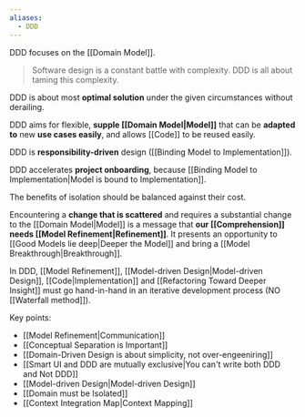 ```yaml
---
aliases:
  - DDD
---
```

DDD focuses on the [[Domain Model]].

> Software design is a constant battle with complexity. 
> DDD is all about taming this complexity.

DDD is about most **optimal solution** under the given circumstances without derailing.

DDD aims for flexible, **supple [[Domain Model|Model]]** that can be **adapted to** new **use cases easily**, and allows [[Code]] to be reused easily.

DDD is **responsibility-driven** design ([[Binding Model to Implementation]]).

DDD accelerates **project onboarding**, because [[Binding Model to Implementation|Model is bound to Implementation]].

The benefits of isolation should be balanced against their cost.

Encountering a **change that is scattered** and requires a substantial change to the [[Domain Model|Model]] is a message that **our [[Comprehension]] needs [[Model Refinement|Refinement]]**. It presents an opportunity to [[Good Models lie deep|Deeper the Model]] and bring a [[Model Breakthrough|Breakthrough]].

In DDD, [[Model Refinement]], [[Model-driven Design|Model-driven Design]], [[Code|Implementation]] and [[Refactoring Toward Deeper Insight]] must go hand-in-hand in an iterative development process (NO [[Waterfall method]]).

Key points:
- [[Model Refinement|Communication]]
- [[Conceptual Separation is Important]]
- [[Domain-Driven Design is about simplicity, not over-engeeniring]]
- [[Smart UI and DDD are mutually exclusive|You can't write both DDD and Not DDD]]
- [[Model-driven Design|Model-driven Design]]
- [[Domain must be Isolated]]
- [[Context Integration Map|Context Mapping]]
